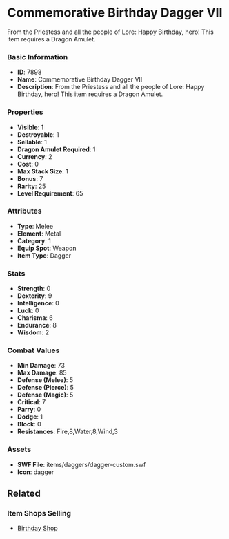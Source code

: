 # Commemorative Birthday Dagger VII

From the Priestess and all the people of Lore:  Happy Birthday, hero! This item requires a Dragon Amulet.

### Basic Information

- **ID**: 7898
- **Name**: Commemorative Birthday Dagger VII
- **Description**: From the Priestess and all the people of Lore:  Happy Birthday, hero! This item requires a Dragon Amulet.

### Properties

- **Visible**: 1
- **Destroyable**: 1
- **Sellable**: 1
- **Dragon Amulet Required**: 1
- **Currency**: 2
- **Cost**: 0
- **Max Stack Size**: 1
- **Bonus**: 7
- **Rarity**: 25
- **Level Requirement**: 65

### Attributes

- **Type**: Melee
- **Element**: Metal
- **Category**: 1
- **Equip Spot**: Weapon
- **Item Type**: Dagger

### Stats

- **Strength**: 0
- **Dexterity**: 9
- **Intelligence**: 0
- **Luck**: 0
- **Charisma**: 6
- **Endurance**: 8
- **Wisdom**: 2

### Combat Values

- **Min Damage**: 73
- **Max Damage**: 85
- **Defense (Melee)**: 5
- **Defense (Pierce)**: 5
- **Defense (Magic)**: 5
- **Critical**: 7
- **Parry**: 0
- **Dodge**: 1
- **Block**: 0
- **Resistances**: Fire,8,Water,8,Wind,3

### Assets

- **SWF File**: items/daggers/dagger-custom.swf
- **Icon**: dagger

## Related

### Item Shops Selling

- [Birthday Shop](../item-shops/107-birthday-shop.md)

